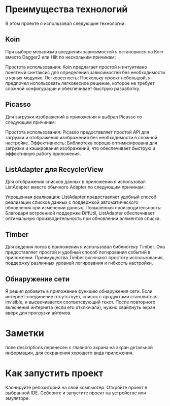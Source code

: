 # Преимущества технологий
В этом проекте я использовал следующие технологии:

## Koin
При выборе механизма внедрения зависимостей я остановился на Koin вместо Dagger2 или Hilt по нескольким причинам:

Простота использования: Koin предлагает простой и интуитивно понятный синтаксис для определения зависимостей без необходимости в явных модулях.
Легковесность: Поскольку проект небольшой, я предпочел использовать легковесное решение, которое не требует сложной конфигурации и обеспечивает быструю разработку.

## Picasso
Для загрузки изображений в приложении я выбрал Picasso по следующим причинам:

Простота использования: Picasso предоставляет простой API для загрузки и отображения изображений без необходимости в сложной настройке.
Эффективность: Библиотека хорошо оптимизирована для загрузки и кэширования изображений, что обеспечивает быструю и эффективную работу приложения.


## ListAdapter для RecyclerView
Для отображения списков данных в приложении я использовал ListAdapter вместо обычного Adapter по следующим причинам:

Упрощенная реализация: ListAdapter предоставляет удобный способ реализации списков данных с поддержкой автоматического обновления при изменении данных.
Повышенная производительность: Благодаря встроенной поддержке DiffUtil, ListAdapter обеспечивает оптимальную производительность при обновлении элементов списка.

## Timber

Для ведения логов в приложении я использовал библиотеку Timber. Она предоставляет простой и удобный способ логирования событий в приложении. Преимущества Timber включают простоту использования, поддержку различных уровней логирования и гибкость настройки.

## Обнаружение сети

Я решил добавить в приложение функцию обнаружения сети. Если интернет-соединение отсутствует, список с продуктами становиться invisible, и высвечивается соответсвующий текст.
После повторного включения интернета (если его отключали), нужно свайпнуть экран вверх для прогрузки айтемов.


# Заметки

поле descriptions перенесен с главного экрана на экран детальной информации, для сохранения хорошего вида приложения.

# Как запустить проект
Клонируйте репозиторий на свой компьютер.
Откройте проект в выбранной IDE.
Соберите и запустите проект на устройстве или эмуляторе.
